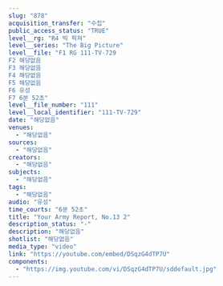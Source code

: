 ```yaml
---
slug: "878"
acquisition_transfer: "수집"
public_access_status: "TRUE"
level__rg: "R4 빅 픽쳐"
level__series: "The Big Picture"
level__file: "F1 RG 111-TV-729
F2 해당없음
F3 해당없음
F4 해당없음
F5 해당없음
F6 유성
F7 6분 52초"
level__file_number: "111"
level__local_identifier: "111-TV-729"
date: "해당없음"
venues: 
  - "해당없음"
sources: 
  - "해당없음"
creators: 
  - "해당없음"
subjects: 
  - "해당없음"
tags: 
  - "해당없음"
audio: "유성"
time_courts: "6분 52초"
title: "Your Army Report, No.13 2"
description_status: "-"
description: "해당없음"
shotlist: "해당없음"
media_type: "video"
link: "https://youtube.com/embed/DSqzG4dTP7U"
components: 
  - "https://img.youtube.com/vi/DSqzG4dTP7U/sddefault.jpg"
---
```

